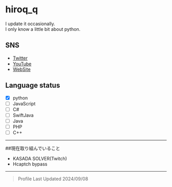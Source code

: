 # hiroq_q
I update it occasionally.<br>
I only know a little bit about python.

## SNS
- [Twitter](https://twitter.com/hiroqq_/) <img width="15px" src="https://play-lh.googleusercontent.com/65gRWpXRbhKLD6ak-Eqs8A660E_NJft03eG37hFGitdYp2OyosvaxpN0ErDoz9aWfw=s180"/>
- [YouTube](https://www.youtube.com/channel/UC3FpFji3LCQD3TIKIl0vLCw) <img width="15px" src="https://play-lh.googleusercontent.com/lMoItBgdPPVDJsNOVtP26EKHePkwBg-PkuY9NOrc-fumRtTFP4XhpUNk_22syN4Datc=s180"/>
- [WebSite](https://)

## Language status
- [x] python
- [ ] JavaScript
- [ ] C#
- [ ] SwiftJava
- [ ] Java
- [ ] PHP
- [ ] C++

---
##現在取り組んでいること
- KASADA SOLVER(Twitch)
- Hcaptch bypass
---
<blockquote>
Profile Last Updated 2024/09/08
</blockquote>

